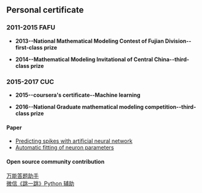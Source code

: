 ## Personal certificate

### 2011-2015 FAFU
* **2013--National Mathematical Modeling Contest of Fujian Division--first-class prize**<br>

* **2014--Mathematical Modeling Invitational of Central China--third-class prize**<br>

### 2015-2017 CUC
* **2015--coursera's certificate--Machine learning**<br>

* **2016--National Graduate mathematical modeling competition--third-class prize**<br>

#### Paper
  - [Predicting spikes with artificial neural network](http://scis.scichina.com/en/2018/060428.pdf)
  - [Automatic fitting of neuron parameters](https://ieeexplore.ieee.org/document/8386578/)
#### Open source community contribution
[万能答题助手](https://github.com/smileboywtu/MillionHeroAssistant)<br>
[微信《跳一跳》Python 辅助](https://github.com/wangshub/wechat_jump_game)
